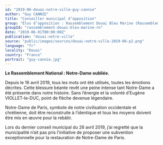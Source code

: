 ```yaml
---
id: "2019-06-douai-notre-ville-guy-cannie"
author: "Guy CANNIE"
title: "Conseiller municipal d’opposition"
group: "Élus d’opposition : Rassemblement Douai Bleu Marine (Rassemblement National)"
groupId: "rassemblement-douai-bleu-marine-rn"
date: "2019-06-01T00:00:00Z"
publication: "douai-notre-ville"
source: "public/images/sources/douai-notre-ville-2019-06-p2.png"
language: "fr"
locality: "Douai"
country: "France"
portrait: "guy-cannie.jpg"
---
```


**Le Rassemblement National : Notre-Dame oubliée.**

Depuis le 16 avril 2019, tous les mots ont été utilisés, toutes les émotions décrites. Cette blessure béante revêt une peine intense tant Notre-Dame a été présente dans notre histoire. Sans l’énergie et la volonté d’Eugène VIOLLET-le-DUC, point de flèche devenue légendaire.

Notre-Dame de Paris, symbole de notre civilisation occidentale et chrétienne, doit être reconstruite à l’identique et tous les moyens doivent être mis en œuvre pour la rebâtir.

Lors du dernier conseil municipal du 26 avril 2019, j’ai regretté que la municipalité n’ait pas pris l’initiative de proposer une subvention exceptionnelle pour la restauration de Notre-Dame de Paris.

